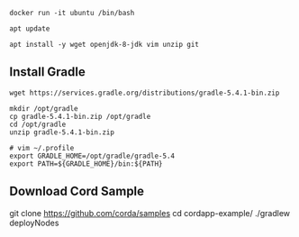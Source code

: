 
```
docker run -it ubuntu /bin/bash

apt update

apt install -y wget openjdk-8-jdk vim unzip git
```

## Install Gradle
```
wget https://services.gradle.org/distributions/gradle-5.4.1-bin.zip

mkdir /opt/gradle
cp gradle-5.4.1-bin.zip /opt/gradle
cd /opt/gradle
unzip gradle-5.4.1-bin.zip

# vim ~/.profile
export GRADLE_HOME=/opt/gradle/gradle-5.4
export PATH=${GRADLE_HOME}/bin:${PATH}
```

## Download Cord Sample

git clone https://github.com/corda/samples
cd cordapp-example/
./gradlew deployNodes
